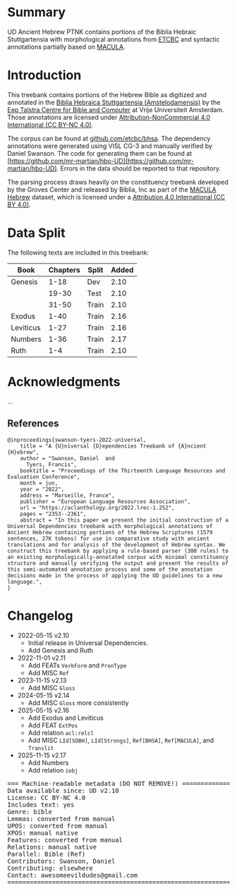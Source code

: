 # Summary

UD Ancient Hebrew PTNK contains portions of the Biblia Hebraic Stuttgartensia with morphological annotations from [ETCBC](https://github.com/etcbc/bhsa) and syntactic annotations partially based on [MACULA](https://github.com/Clear-Bible/macula-hebrew/).

# Introduction

This treebank contains portions of the Hebrew Bible as digitized and annotated in the [Biblia Hebraica Stuttgartensia (Amstelodamensis)](http://dx.doi.org/10.17026%2Fdans-z6y-skyh) by the [Eep Talstra Centre for Bible and Computer](http://etcbc.nl) at Vrije Universiteit Amsterdam. Those annotations are licensed under [Attribution-NonCommercial 4.0 International (CC BY-NC 4.0)](https://creativecommons.org/licenses/by-nc/4.0/).

The corpus can be found at [github.com/etcbc/bhsa](https://github.com/etcbc/bhsa). The dependency annotations were generated using VISL CG-3 and manually verified by Daniel Swanson. The code for generating them can be found at [https://github.com/mr-martian/hbo-UD](https://github.com/mr-martian/hbo-UD). Errors in the data should be reported to that repository.

The parsing process draws heavily on the constituency treebank developed by the Groves Center and released by Biblia, Inc as part of the [MACULA Hebrew](https://github.com/Clear-Bible/macula-hebrew/) dataset, which is licensed under a [Attribution 4.0 International (CC BY 4.0)](https://creativecommons.org/licenses/by/4.0/).

# Data Split

The following texts are included in this treebank:

| Book      | Chapters | Split | Added |
|-----------|----------|-------|-------|
| Genesis   | 1-18     | Dev   | 2.10  |
|           | 19-30    | Test  | 2.10  |
|           | 31-50    | Train | 2.10  |
| Exodus    | 1-40     | Train | 2.16  |
| Leviticus | 1-27     | Train | 2.16  |
| Numbers   | 1-36     | Train | 2.17  |
| Ruth      | 1-4      | Train | 2.10  |

# Acknowledgments

...

## References

```
@inproceedings{swanson-tyers-2022-universal,
    title = "A {U}niversal {D}ependencies Treebank of {A}ncient {H}ebrew",
    author = "Swanson, Daniel  and
      Tyers, Francis",
    booktitle = "Proceedings of the Thirteenth Language Resources and Evaluation Conference",
    month = jun,
    year = "2022",
    address = "Marseille, France",
    publisher = "European Language Resources Association",
    url = "https://aclanthology.org/2022.lrec-1.252",
    pages = "2353--2361",
    abstract = "In this paper we present the initial construction of a Universal Dependencies treebank with morphological annotations of Ancient Hebrew containing portions of the Hebrew Scriptures (1579 sentences, 27K tokens) for use in comparative study with ancient translations and for analysis of the development of Hebrew syntax. We construct this treebank by applying a rule-based parser (300 rules) to an existing morphologically-annotated corpus with minimal constituency structure and manually verifying the output and present the results of this semi-automated annotation process and some of the annotation decisions made in the process of applying the UD guidelines to a new language.",
}
```

# Changelog

* 2022-05-15 v2.10
  * Initial release in Universal Dependencies.
  * Add Genesis and Ruth
* 2022-11-01 v2.11
  * Add FEATs `VerbForm` and `PronType`
  * Add MISC `Ref`
* 2023-11-15 v2.13
  * Add MISC `Gloss`
* 2024-05-15 v2.14
  * Add MISC `Gloss` more consistently
* 2025-05-15 v2.16
  * Add Exodus and Leviticus
  * Add FEAT `ExtPos`
  * Add relation `acl:relcl`
  * Add MISC `LId[SDBH]`, `LId[Strongs]`, `Ref[BHSA]`, `Ref[MACULA]`, and `Translit`
* 2025-11-15 v2.17
  * Add Numbers
  * Add relation `iobj`

<pre>
=== Machine-readable metadata (DO NOT REMOVE!) ================================
Data available since: UD v2.10
License: CC BY-NC 4.0
Includes text: yes
Genre: bible
Lemmas: converted from manual
UPOS: converted from manual
XPOS: manual native
Features: converted from manual
Relations: manual native
Parallel: Bible (Ref)
Contributors: Swanson, Daniel
Contributing: elsewhere
Contact: awesomeevildudes@gmail.com
===============================================================================
</pre>
